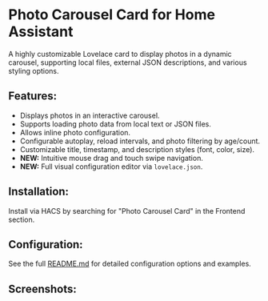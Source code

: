 # Photo Carousel Card for Home Assistant

A highly customizable Lovelace card to display photos in a dynamic carousel, supporting local files, external JSON descriptions, and various styling options.

## Features:
* Displays photos in an interactive carousel.
* Supports loading photo data from local text or JSON files.
* Allows inline photo configuration.
* Configurable autoplay, reload intervals, and photo filtering by age/count.
* Customizable title, timestamp, and description styles (font, color, size).
* **NEW:** Intuitive mouse drag and touch swipe navigation.
* **NEW:** Full visual configuration editor via `lovelace.json`.

## Installation:
Install via HACS by searching for "Photo Carousel Card" in the Frontend section.

## Configuration:
See the full [README.md](README.md) for detailed configuration options and examples.

## Screenshots: